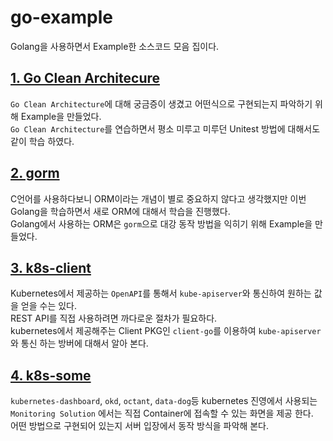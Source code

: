 # go-example
Golang을 사용하면서 Example한 소스코드 모음 집이다.

## <a href="https://github.com/yiaw/go-example/tree/main/go-clean-arc" target="_blank">1. Go Clean Architecure</a>
 `Go Clean Architecture`에 대해 궁금증이 생겼고 어떤식으로 구현되는지 파악하기 위해 Example을 만들었다.<br> 
 `Go Clean Architecture`를 연습하면서 평소 미루고 미루던 Unitest 방법에 대해서도 같이 학습 하였다.<br>

## <a href="https://github.com/yiaw/go-example/tree/main/gorm" target="_blank">2. gorm</a>
 C언어를 사용하다보니 ORM이라는 개념이 별로 중요하지 않다고 생각했지만 이번 Golang을 학습하면서 새로 ORM에 대해서 학습을 진행했다.<br>
 Golang에서 사용하는 ORM은 `gorm`으로 대강 동작 방법을 익히기 위해 Example을 만들었다.

## <a href="https://github.com/yiaw/go-example/tree/main/k8s-client/get-resource" target="_blank">3. k8s-client</a>
 Kubernetes에서 제공하는 `OpenAPI`를 통해서 `kube-apiserver`와 통신하여 원하는 값을 얻을 수는 있다. <br>
 REST API를 직접 사용하려면 까다로운 절차가 필요하다. <br>
 kubernetes에서 제공해주는 Client PKG인 `client-go`를 이용하여 `kube-apiserver`와 통신 하는 방버에 대해서 알아 본다.

## <a href="https://github.com/yiaw/go-example/tree/main/k8s-some" target="_blank">4. k8s-some</a>
 `kubernetes-dashboard`, `okd`, `octant`, `data-dog`등 kubernetes 진영에서 사용되는 `Monitoring Solution` 에서는 직접 Container에 접속할 수 있는 화면을 제공 한다. <br>
 어떤 방법으로 구현되어 있는지 서버 입장에서 동작 방식을 파악해 본다.
